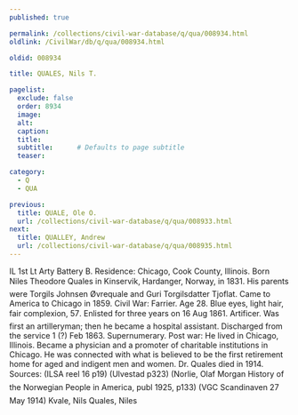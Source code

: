 ```yaml
---
published: true

permalink: /collections/civil-war-database/q/qua/008934.html
oldlink: /CivilWar/db/q/qua/008934.html

oldid: 008934

title: QUALES, Nils T.

pagelist:
  exclude: false
  order: 8934
  image: 
  alt:
  caption:
  title:
  subtitle:      # Defaults to page subtitle
  teaser:

category: 
  - Q 
  - QUA

previous:
  title: QUALE, Ole O.
  url: /collections/civil-war-database/q/qua/008933.html  
next:
  title: QUALLEY, Andrew
  url: /collections/civil-war-database/q/qua/008935.html   
---
```

IL 1st Lt Arty Battery B. Residence: Chicago, Cook County, Illinois. Born &#147;Niles Theodore Quales&#148; in Kinservik, Hardanger, Norway, in 1831. His parents were Torgils Johnsen &Oslash;vrequale and Guri Torgilsdatter Tjoflat. Came to America to Chicago in 1859. Civil War: Farrier. Age 28. Blue eyes, light hair, fair complexion, 5&#146;7&#148;. Enlisted for three years on 16 Aug 1861. Artificer. Was first an artilleryman; then he became a hospital assistant. Discharged from the service 1 (?) Feb 1863. Supernumerary. Post war: He lived in Chicago, Illinois. Became a physician and a promoter of charitable institutions in Chicago. He was connected with what is believed to be the first retirement home for aged and indigent men and women. Dr. Quales died in 1914. Sources: (ILSA reel 16 p19) (Ulvestad p323) (Norlie, Olaf Morgan &#147;History of the Norwegian People in America&#148;, publ 1925, p133) (VGC Scandinaven 27 May 1914) &#147;Kvale, Nils&#148; &#147;Quales, Niles&#148;